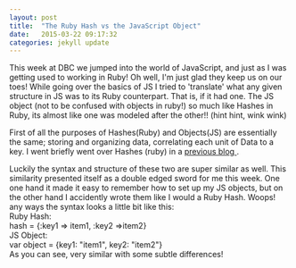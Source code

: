 ```yaml
---
layout: post
title:  "The Ruby Hash vs the JavaScript Object"
date:   2015-03-22 09:17:32
categories: jekyll update
---
```


This week at DBC we jumped into the world of JavaScript, and just as I was getting used to working in Ruby! Oh well, I'm just glad they keep us on our toes! While going over the basics of JS I tried to 'translate' what any given structure in JS was to its Ruby counterpart. That is, if it had one. The JS object (not to be confused with objects in ruby!) so much like Hashes in Ruby, its almost like one was modeled after the other!! (hint hint, wink wink)


First of all the purposes of Hashes(Ruby) and Objects(JS) are essentially the same; storing and organizing data, correlating each unit of Data to a key. I went briefly went over Hashes (ruby) in a <a class="bloglink" href="#"> previous blog </a>. 


Luckily the syntax and structure of these two are super similar as well. This similarity presented itself as a double edged sword for me this week. One one hand it made it easy to remember how to set up my JS objects, but on the other hand I accidently wrote them like I would a Ruby Hash. Woops! any ways the syntax looks a little bit like this:<br>
Ruby Hash:
<br>
hash = {:key1 => item1, :key2 =>item2}<br>
JS Object:
<br>
var object = {key1: "item1", key2: "item2"}<br>
As you can see, very similar with some subtle differences!